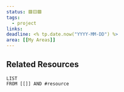 ```yaml
---
status: 🟥🟨🟩
tags:
  - project
links: 
deadline: <% tp.date.now("YYYY-MM-DD") %>
area: [[My Areas]]
---
```

## Related Resources

```dataview
LIST
FROM [[]] AND #resource
```
